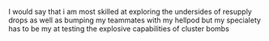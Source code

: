I would say that i am most skilled at exploring the undersides of resupply drops as well as bumping my teammates with my hellpod but my specialety has to be my at testing the explosive capabilities of cluster bombs 